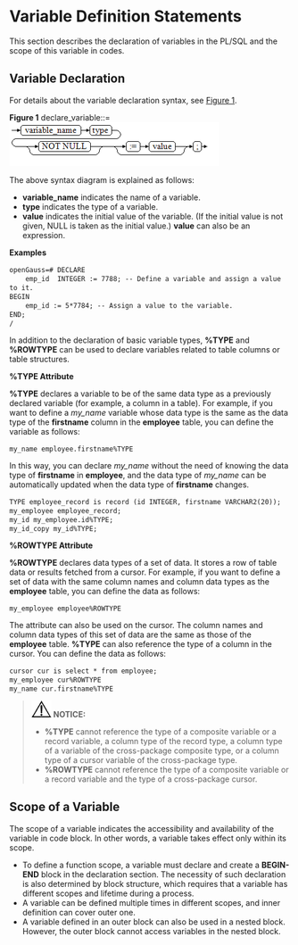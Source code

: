 # Variable Definition Statements<a name="EN-US_TOPIC_0289900208"></a>

This section describes the declaration of variables in the PL/SQL and the scope of this variable in codes.

## Variable Declaration<a name="en-us_topic_0283136825_en-us_topic_0237122221_en-us_topic_0059777427_scd87586ffb304dfca616ff3dff504b81"></a>

For details about the variable declaration syntax, see  [Figure 1](#en-us_topic_0283136825_en-us_topic_0237122221_en-us_topic_0059777427_f6cc941e0c136457aade3860fc682cbbc).

**Figure  1**  declare\_variable::=<a name="en-us_topic_0283136825_en-us_topic_0237122221_en-us_topic_0059777427_f6cc941e0c136457aade3860fc682cbbc"></a>  
![](figures/declare_variable.png "declare_variable")

The above syntax diagram is explained as follows:

-   **variable\_name**  indicates the name of a variable.
-   **type**  indicates the type of a variable.
-   **value**  indicates the initial value of the variable. \(If the initial value is not given, NULL is taken as the initial value.\)  **value**  can also be an expression.

**Examples**

```
openGauss=# DECLARE
    emp_id  INTEGER := 7788; -- Define a variable and assign a value to it.
BEGIN
    emp_id := 5*7784; -- Assign a value to the variable.
END;
/
```

In addition to the declaration of basic variable types,  **%TYPE**  and  **%ROWTYPE**  can be used to declare variables related to table columns or table structures.

**%TYPE Attribute**

**%TYPE**  declares a variable to be of the same data type as a previously declared variable \(for example, a column in a table\). For example, if you want to define a  _my\_name_  variable whose data type is the same as the data type of the  **firstname**  column in the  **employee**  table, you can define the variable as follows:

```
my_name employee.firstname%TYPE
```

In this way, you can declare  _my\_name_  without the need of knowing the data type of  **firstname**  in  **employee**, and the data type of  _my\_name_  can be automatically updated when the data type of  **firstname**  changes.

```
TYPE employee_record is record (id INTEGER, firstname VARCHAR2(20));
my_employee employee_record;
my_id my_employee.id%TYPE;
my_id_copy my_id%TYPE;
```

**%ROWTYPE Attribute**

**%ROWTYPE**  declares data types of a set of data. It stores a row of table data or results fetched from a cursor. For example, if you want to define a set of data with the same column names and column data types as the  **employee**  table, you can define the data as follows:

```
my_employee employee%ROWTYPE
```

The attribute can also be used on the cursor. The column names and column data types of this set of data are the same as those of the  **employee**  table.  **%TYPE**  can also reference the type of a column in the cursor. You can define the data as follows:

```
cursor cur is select * from employee;
my_employee cur%ROWTYPE
my_name cur.firstname%TYPE
```

>![](public_sys-resources/icon-notice.gif) **NOTICE:** 
>-   **%TYPE**  cannot reference the type of a composite variable or a record variable, a column type of the record type, a column type of a variable of the cross-package composite type, or a column type of a cursor variable of the cross-package type.
>-   **%ROWTYPE**  cannot reference the type of a composite variable or a record variable and the type of a cross-package cursor.

## Scope of a Variable<a name="en-us_topic_0283136825_en-us_topic_0237122221_en-us_topic_0059777427_s22f3ff2c9c4344a99fd2a028a86620bf"></a>

The scope of a variable indicates the accessibility and availability of the variable in code block. In other words, a variable takes effect only within its scope.

-   To define a function scope, a variable must declare and create a  **BEGIN-END**  block in the declaration section. The necessity of such declaration is also determined by block structure, which requires that a variable has different scopes and lifetime during a process.
-   A variable can be defined multiple times in different scopes, and inner definition can cover outer one.
-   A variable defined in an outer block can also be used in a nested block. However, the outer block cannot access variables in the nested block.

